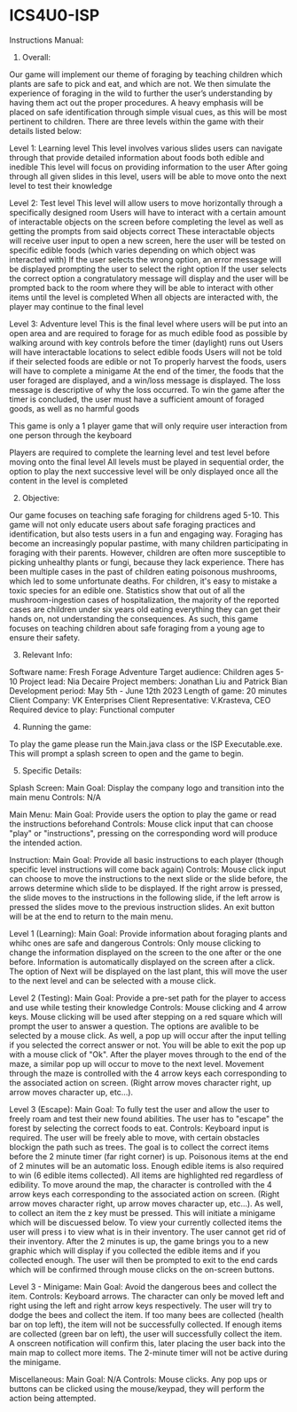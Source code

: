 # ICS4U0-ISP
Instructions Manual:

1. Overall:

Our game will implement our theme of foraging by teaching children which plants are safe to pick and eat, and which are not. 
We then simulate the experience of foraging in the wild to further the user’s understanding by having them act out the proper procedures. 
A heavy emphasis will be placed on safe identification through simple visual cues, as this will be most pertinent to children. 
There are three levels within the game with their details listed below:

Level 1: Learning level
This level involves various slides users can navigate through that provide detailed information about foods both edible and inedible
This level will focus on providing information to the user 
After going through all given slides in this level, users will be able to move onto the next level to test their knowledge 

Level 2: Test level
This level will allow users to move horizontally through a specifically designed room
Users will have to interact with a certain amount of interactable objects on the screen before completing the level as well as getting the prompts from said objects correct
These interactable objects will receive user input to open a new screen, here the user will be tested on specific edible foods (which varies depending on which object was interacted with)
If the user selects the wrong option, an error message will be displayed prompting the user to select the right option 
If the user selects the correct option a congratulatory message will display and the user will be prompted back to the room where they will be able to interact with other items until the level is completed
When all objects are interacted with, the player may continue to the final level

Level 3: Adventure level
This is the final level where users will be put into an open area and are required to forage for as much edible food as possible by walking around with key controls before the timer (daylight) runs out 
Users will have interactable locations to select edible foods 
Users will not be told if their selected foods are edible or not
To properly harvest the foods, users will have to complete a minigame
At the end of the timer, the foods that the user foraged are displayed, and a win/loss message is displayed. The loss message is descriptive of why the loss occurred.
To win the game after the timer is concluded, the user must have a sufficient amount of foraged goods, as well as no harmful goods


This game is only a 1 player game that will only require user interaction from one person through the keyboard 

Players are required to complete the learning level and test level before moving onto the final level
All levels must be played in sequential order, the option to play the next successive level will be only displayed once all the content in the level is completed


2. Objective: 

Our game focuses on teaching safe foraging for childrens aged 5-10. 
This game will not only educate users about safe foraging practices and identification, but also tests users in a fun and engaging way. 
Foraging has become an increasingly popular pastime, with many children participating in foraging with their parents. 
However, children are often more susceptible to picking unhealthy plants or fungi, because they lack experience.
There has been multiple cases in the past of children eating poisonous mushrooms, which led to some unfortunate deaths.
For children, it's easy to mistake a toxic species for an edible one. Statistics show that out of all the mushroom-ingestion cases of hospitalization, the majority of the reported cases are children under six years old eating everything they can get their hands on, not understanding the consequences. 
As such, this game focuses on teaching children about safe foraging from a young age to ensure their safety. 

3. Relevant Info:

Software name: Fresh Forage Adventure
Target audience: Children ages 5-10
Project lead: Nia Decaire
Project members: Jonathan Liu and Patrick Bian 
Development period: May 5th - June 12th 2023 
Length of game: 20 minutes
Client Company: VK Enterprises 
Client Representative: V.Krasteva, CEO
Required device to play: Functional computer

4. Running the game: 

To  play the game please run the Main.java class or the ISP Executable.exe. This will prompt a splash screen to open and the game to begin. 


5. Specific Details:


Splash Screen:
Main Goal: Display the company logo and transition into the main menu
Controls: N/A

Main Menu:
Main Goal: Provide users the option to play the game or read the instructions beforehand
Controls: Mouse click input that can choose "play" or "instructions", pressing on the 
corresponding word will produce the intended action. 

Instruction:
Main Goal: Provide  all basic instructions to each player (though specific level instructions will come back again)
Controls: Mouse click input can choose to move the instructions to the next slide or the slide before, the arrows determine
which slide to be displayed. If the right arrow is pressed, the slide moves to the instructions in the following slide, if the left arrow
is pressed the slides move to the previous instruction slides. An exit button will be at the end to return to the main menu.

Level 1 (Learning):
Main Goal: Provide information about foraging plants and whihc ones are safe and dangerous
Controls: Only mouse clicking to change the information displayed on the screen to the one after or the one before. Information
is automatically displayed on the screen after a click. The option of Next will be displayed on the last plant, this will move the
user to the next level and can be selected with a mouse click. 

Level 2 (Testing):
Main Goal: Provide a pre-set path for the player to access and use while testing their knowledge
Controls: Mouse clicking and 4 arrow keys. Mouse clicking will be used after stepping on a red square which will prompt the user 
to answer a question. The options are avalible to be selected by a mouse click. As well, a pop up will occur after the input telling
if you selected the correct answer or not. You will be able to exit the pop up with a mouse click of "Ok". After the player moves through 
to the end of the maze, a similar pop up will occur to move to the next level. Movement through the maze is controlled with the 4 arrow keys
each corresponding to the associated action on screen. (Right arrow moves character right, up arrow moves character up, etc...).

Level 3 (Escape):
Main Goal: To fully test the user and allow the user to freely roam and test their new found abilities. The user has to "escape" the forest by
selecting the correct foods to eat.
Controls: Keyboard input is required. The user will be freely able to move, with certain obstacles blockign the path such as trees. The goal is to
collect the correct items before the 2 minute timer (far right corner) is up. Poisonous items at the end of 2 minutes will be an automatic loss. Enough
edible items is also required to win (6 edible items collected). All items are highlighted red regardless of edibility. To move around the map, the character
is controlled with the 4 arrow keys each corresponding to the associated action on screen. (Right arrow moves character right, up arrow moves character up, etc...).
As well, to collect an item the z key must be pressed. This will initiate a minigame which will be discuessed below. To view your currently collected items
the user will press i to view what is in their inventory. The user cannot get rid of their inventory. After the 2 minutes is up, the game brings you to a new 
graphic which will display if you collected the edible items and if you collected enough. The user will then be prompted to exit to the end cards which will be confirmed
through mouse clicks on the on-screen buttons.

 
Level 3 - Minigame:
Main Goal: Avoid the dangerous bees and collect the item.
Controls: Keyboard arrows. The character can only be moved left and right using the left and right arrow keys respectively. The user will try to dodge the bees and collect the item. 
If too many bees are collected (health bar on top left), the item will not be successfully collected. If enough items are collected (green bar on left), the user will successfully collect the item.
A onscreen notification will confirm this, later placing the user back into the main map to collect more items. The 2-minute timer will not be active during the minigame.

Miscellaneous: 
Main Goal: N/A
Controls: Mouse clicks. Any pop ups or buttons can be clicked using the mouse/keypad, they will perform the action being attempted. 





